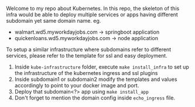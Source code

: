 Welcome to my repo about Kubernetes.
In this repo, the skeleton of this infra would be able to deploy multiple services or apps having different subdomain yet same domain name. eg. 
- walmart.wd5.myworkdayjobs.com -> springboot application
- quickenloans.wd5.myworkdayjobs.com -> node application

To setup a similar infrastructure where subdomains refer to different services, please refer to the template for ssl and easy deployment.

1. Inside `kube-infrastructure` folder, execute `make install_infra` to set up the infrastructure of the kubernetes ingress and ssl plugins
2. Inside subdomain1 or subdomain2 modify the templates and values accordingly to point to your docker image and port.
3. Deploy that subdomain<?> app using `make install_app`
4. Don't forget to mention the domain config inside `echo_ingress` file.
